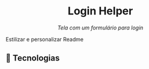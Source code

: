 
<h1 align="center">Login Helper</h1>


<p align="center">
  <i>Tela com um formulário para login</i>
</p>


Estilizar e personalizar Readme 


## 🚀 Tecnologias



